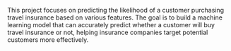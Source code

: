 This project focuses on predicting the likelihood of a customer purchasing travel insurance based on various features. The goal is to build a machine learning model that can accurately predict whether a customer will buy travel insurance or not, helping insurance companies target potential customers more effectively.
